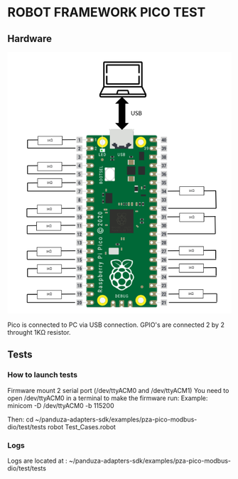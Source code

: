 # ROBOT FRAMEWORK PICO TEST
## Hardware
![alt text](rsc/imgs/HardwareTestConfiguration.png)

Pico is connected to PC via USB connection.
GPIO's are connected 2 by 2 throught 1KΩ resistor.

## Tests
### How to launch tests
Firmware mount 2 serial port (/dev/ttyACM0 and /dev/ttyACM1)
You need to open /dev/ttyACM0 in a terminal to make the firmware run:
    Example:
        minicom -D /dev/ttyACM0 -b 115200

Then:
cd ~/panduza-adapters-sdk/examples/pza-pico-modbus-dio/test/tests
robot Test_Cases.robot

### Logs
Logs are located at : ~/panduza-adapters-sdk/examples/pza-pico-modbus-dio/test/tests



